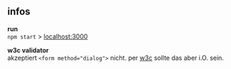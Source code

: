 ## infos

__run__<br>
```npm start``` > [localhost:3000](http://localhost:3000/)

__w3c validator__<br>
akzeptiert ```<form method="dialog">``` nicht. per [w3c](https://www.w3.org/TR/2021/SPSD-html52-20210128/sec-forms.html#form-control-infrastructure-form-submission) sollte das aber i.O. sein.
